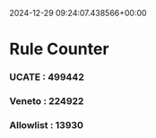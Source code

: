 2024-12-29 09:24:07.438566+00:00
# Rule Counter 
 ### UCATE : 499442

 ### Veneto : 224922

 ### Allowlist : 13930